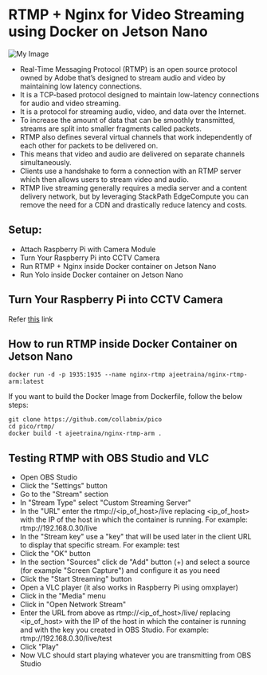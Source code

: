 # RTMP + Nginx for Video Streaming using Docker on Jetson Nano

![My Image](https://github.com/collabnix/pico/blob/master/rtmp/images/pico2.0.jpeg)

- Real-Time Messaging Protocol (RTMP) is an open source protocol owned by Adobe that’s designed to stream audio and video by maintaining low latency connections.
- It is a TCP-based protocol designed to maintain low-latency connections for audio and video streaming. 
- It is a protocol for streaming audio, video, and data over the Internet.
- To increase the amount of data that can be smoothly transmitted, streams are split into smaller fragments called packets. 
- RTMP also defines several virtual channels that work independently of each other for packets to be delivered on. 
- This means that video and audio are delivered on separate channels simultaneously.
- Clients use a handshake to form a connection with an RTMP server which then allows users to stream video and audio.
- RTMP live streaming generally requires a media server and a content delivery network, but by leveraging StackPath EdgeCompute you can remove the need for a CDN and drastically reduce latency and costs.

## Setup:

- Attach Raspberry Pi with Camera Module
- Turn Your Raspberry Pi into CCTV Camera
- Run RTMP + Nginx inside Docker container on Jetson Nano
- Run Yolo inside Docker container on Jetson Nano

## Turn Your Raspberry Pi into CCTV Camera

Refer [this](http://collabnix.com/turn-your-raspberry-pi-into-low-cost-cctv-surveillance-camerawith-night-vision-in-5-minutes-using-docker/) link


## How to run RTMP inside Docker Container on Jetson Nano

```
docker run -d -p 1935:1935 --name nginx-rtmp ajeetraina/nginx-rtmp-arm:latest
```

If you want to build the Docker Image from Dockerfile, follow the below steps:

```
git clone https://github.com/collabnix/pico
cd pico/rtmp/
docker build -t ajeetraina/nginx-rtmp-arm .
```

## Testing RTMP with OBS Studio and VLC

- Open OBS Studio
- Click the "Settings" button
- Go to the "Stream" section
- In "Stream Type" select "Custom Streaming Server"
- In the "URL" enter the rtmp://<ip_of_host>/live replacing <ip_of_host> with the IP of the host in which the container is running. For example: rtmp://192.168.0.30/live
- In the "Stream key" use a "key" that will be used later in the client URL to display that specific stream. For example: test
- Click the "OK" button
- In the section "Sources" click de "Add" button (+) and select a source (for example "Screen Capture") and configure it as you need
- Click the "Start Streaming" button
- Open a VLC player (it also works in Raspberry Pi using omxplayer)
- Click in the "Media" menu
- Click in "Open Network Stream"
- Enter the URL from above as rtmp://<ip_of_host>/live/<key> replacing <ip_of_host> with the IP of the host in which the container is running and <key> with the key you created in OBS Studio. For example: rtmp://192.168.0.30/live/test
- Click "Play"
- Now VLC should start playing whatever you are transmitting from OBS Studio
